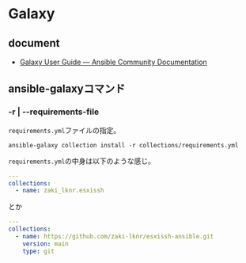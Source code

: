 # Galaxy

## document

- [Galaxy User Guide — Ansible Community Documentation](https://docs.ansible.com/ansible/latest/galaxy/user_guide.html)

## ansible-galaxyコマンド

### -r | --requirements-file

`requirements.yml`ファイルの指定。

```console
ansible-galaxy collection install -r collections/requirements.yml 
```

`requirements.yml`の中身は以下のような感じ。

```yaml
---
collections:
  - name: zaki_lknr.esxissh
```

とか

```yaml
---
collections:
  - name: https://github.com/zaki-lknr/esxissh-ansible.git
    version: main
    type: git
```
